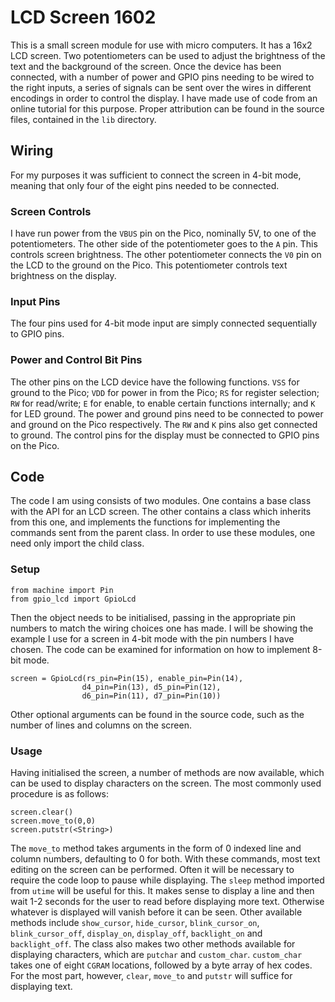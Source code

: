 # LCD Screen 1602
This is a small screen module for use with micro computers. It has a 16x2 LCD screen. Two potentiometers can be used to adjust the brightness of the text and the background of the screen. Once the device has been connected, with a number of power and GPIO pins needing to be wired to the right inputs, a series of signals can be sent over the wires in different encodings in order to control the display.
I have made use of code from an online tutorial for this purpose. Proper attribution can be found in the source files, contained in the ```lib``` directory.
## Wiring
For my purposes it was sufficient to connect the screen in 4-bit mode, meaning that only four of the eight pins needed to be connected.
### Screen Controls
I have run power from the ```VBUS``` pin on the Pico, nominally 5V, to one of the potentiometers. The other side of the potentiometer goes to the ```A``` pin. This controls screen brightness.
The other potentiometer connects the ```V0``` pin on the LCD to the ground on the Pico. This potentiometer controls text brightness on the display.
### Input Pins
The four pins used for 4-bit mode input are simply connected sequentially to GPIO pins.
### Power and Control Bit Pins
The other pins on the LCD device have the following functions. ```VSS``` for ground to the Pico; ```VDD``` for power in from the Pico; ```RS``` for register selection; ```RW``` for read/write; ```E``` for enable, to enable certain functions internally; and ```K``` for LED ground. The power and ground pins need to be connected to power and ground on the Pico respectively. The ```RW``` and ```K``` pins also get connected to ground. The control pins for the display must be connected to GPIO pins on the Pico.
## Code
The code I am using consists of two modules. One contains a base class with the API for an LCD screen. The other contains a class which inherits from this one, and implements the functions for implementing the commands sent from the parent class.
In order to use these modules, one need only import the child class.
### Setup
```
from machine import Pin
from gpio_lcd import GpioLcd
```
Then the object needs to be initialised, passing in the appropriate pin numbers to match the wiring choices one has made. I will be showing the example I use for a screen in 4-bit mode with the pin numbers I have chosen. The code can be examined for information on how to implement 8-bit mode.
```
screen = GpioLcd(rs_pin=Pin(15), enable_pin=Pin(14),
                d4_pin=Pin(13), d5_pin=Pin(12),
                d6_pin=Pin(11), d7_pin=Pin(10))
```
Other optional arguments can be found in the source code, such as the number of lines and columns on the screen.
### Usage
Having initialised the screen, a number of methods are now available, which can be used to display characters on the screen. The most commonly used procedure is as follows:
```
screen.clear()
screen.move_to(0,0)
screen.putstr(<String>)
```
The ```move_to``` method takes arguments in the form of 0 indexed line and column numbers, defaulting to 0 for both. With these commands, most text editing on the screen can be performed. Often it will be necessary to require the code loop to pause while displaying. The ```sleep``` method imported from ```utime``` will be useful for this. It makes sense to display a line and then wait 1-2 seconds for the user to read before displaying more text. Otherwise whatever is displayed will vanish before it can be seen.
Other available methods include ```show_cursor```, ```hide_cursor```, ```blink_cursor_on```, ```blink_cursor_off```, ```display_on```, ```display_off```, ```backlight_on``` and ```backlight_off```. The class also makes two other methods available for displaying characters, which are ```putchar``` and ```custom_char```. ```custom_char``` takes one of eight ```CGRAM``` locations, followed by a byte array of hex codes.
For the most part, however, ```clear```, ```move_to``` and ```putstr``` will suffice for displaying text.
